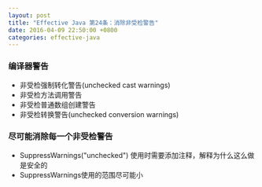 ```yaml
---
layout: post
title: "Effective Java 第24条：消除非受检警告"
date: 2016-04-09 22:50:00 +0800
categories: effective-java
---
```

### 编译器警告
* 非受检强制转化警告(unchecked cast warnings)
* 非受检方法调用警告
* 非受检普通数组创建警告
* 非受检转换警告(unchecked conversion warnings)

### 尽可能消除每一个非受检警告
* SuppressWarnings("unchecked") 使用时需要添加注释，解释为什么这么做是安全的
* SuppressWarnings使用的范围尽可能小
